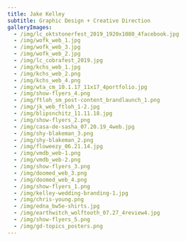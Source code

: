```yaml
---
title: Jake Kelley
subtitle: Graphic Design + Creative Direction
galleryImages:
  - /img/lc_oktstonerfest_2019_1920x1080_4facebook.jpg
  - /img/wofk_web_1.jpg
  - /img/wofk_web_3.jpg
  - /img/wofk_web_2.jpg
  - /img/lc_cobrafest_2019.jpg
  - /img/kchs_web_1.jpg
  - /img/kchs_web_2.png
  - /img/kchs_web_4.png
  - /img/wta_cm_10.1.17_11x17_4portfolio.jpg
  - /img/show-flyers_4.png
  - /img/ftloh_sm_post-content_brandlaunch_1.png
  - /img/jk_web_ftloh_1-2.jpg
  - /img/blipsnchitz_11.11.18.jpg
  - /img/show-flyers_2.png
  - /img/casa-de-sasha_07.20.19_4web.jpg
  - /img/shy-blakeman_3.png
  - /img/shy-blakeman_2.png
  - /img/floweezy_06.21.14.jpg
  - /img/vmdb_web-1.png
  - /img/vmdb_web-2.png
  - /img/show-flyers_3.png
  - /img/doomed_web_3.png
  - /img/doomed_web_4.png
  - /img/show-flyers_1.png
  - /img/kelley-wedding-branding-1.jpg
  - /img/chris-young.png
  - /img/edna_bw5e-shirts.jpg
  - /img/earthwitch_wolftooth_07.27_4review4.jpg
  - /img/show-flyers_5.png
  - /img/gd-topics_posters.png
---
```


